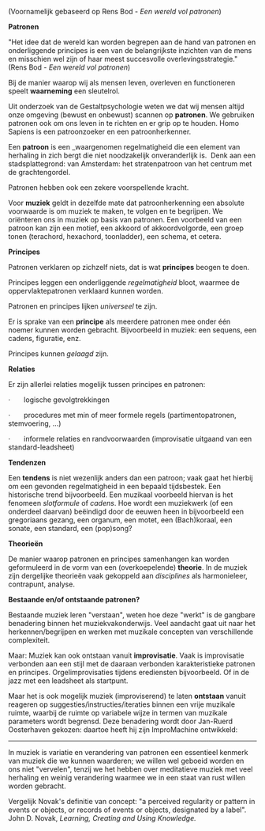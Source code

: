 (Voornamelijk gebaseerd op Rens Bod - *Een wereld vol patronen*)

**Patronen**

"Het idee dat de wereld kan worden begrepen aan de hand van patronen en onderliggende principes is een van de belangrijkste inzichten van de mens en misschien wel zijn of haar meest succesvolle overlevingsstrategie." (Rens Bod - *Een wereld vol patronen*)

Bij de manier waarop wij als mensen leven, overleven en functioneren speelt **waarneming** een
sleutelrol.

Uit onderzoek van de Gestaltpsychologie weten we dat wij mensen altijd onze omgeving (bewust en onbewust) scannen op **patronen**. We gebruiken patronen ook om ons leven in te richten en er grip op te houden. Homo Sapiens is een patroonzoeker en een patroonherkenner.

Een **patroon** is een _waargenomen regelmatigheid die een element van herhaling in zich bergt die niet noodzakelijk onveranderlijk is.  Denk aan een stadsplattegrond: van Amsterdam: het stratenpatroon van het centrum met de grachtengordel.

Patronen hebben ook een zekere voorspellende kracht.

Voor **muziek** geldt in dezelfde mate dat patroonherkenning een absolute voorwaarde is om muziek te maken, te volgen en te begrijpen. We oriënteren ons in muziek op basis van patronen. Een voorbeeld van een patroon kan zijn een motief, een akkoord of akkoordvolgorde, een groep tonen (terachord, hexachord, toonladder), een schema, et cetera.

**Principes**

Patronen verklaren op zichzelf niets, dat is wat **principes** beogen te doen.

Principes leggen een onderliggende _regelmatigheid_ bloot, waarmee de oppervlaktepatronen verklaard kunnen worden.

Patronen en principes lijken _universeel_ te zijn. 

Er is sprake van een **principe** als meerdere patronen mee onder één noemer kunnen worden gebracht. Bijvoorbeeld in muziek: een sequens, een cadens, figuratie, enz.

Principes kunnen _gelaagd_ zijn.

**Relaties**

Er zijn allerlei relaties mogelijk tussen principes en patronen:

·       logische gevolgtrekkingen

·       procedures met min of meer formele regels (partimentopatronen, stemvoering, ...)

·       informele relaties en randvoorwaarden (improvisatie uitgaand van een standard-leadsheet)

**Tendenzen**

Een **tendens** is niet wezenlijk anders dan een patroon; vaak gaat het hierbij om een gevonden regelmatigheid in een bepaald tijdsbestek. Een historische trend bijvoorbeeld. Een muzikaal voorbeeld hiervan is het fenomeen _slotformule_ of _cadens_. Hoe wordt een muziekwerk (of een onderdeel daarvan) beëindigd door de eeuwen heen in bijvoorbeeld een gregoriaans gezang, een organum, een motet, een (Bach)koraal, een sonate, een standard, een (pop)song?

**Theorieën**

De manier waarop patronen en principes samenhangen kan worden geformuleerd in de vorm van een (overkoepelende) **theorie**. In de muziek zijn dergelijke theorieën vaak gekoppeld aan _disciplines_ als harmonieleer, contrapunt, analyse.

**Bestaande en/of ontstaande patronen?**

Bestaande muziek leren "verstaan", weten hoe deze "werkt" is de gangbare benadering binnen het muziekvakonderwijs. Veel aandacht gaat uit naar het herkennen/begrijpen en werken met muzikale concepten van verschillende complexiteit.

Maar: Muziek kan ook ontstaan vanuit **improvisatie**. Vaak is improvisatie verbonden aan een stijl met de daaraan verbonden karakteristieke patronen en principes. Orgelimprovisaties tijdens erediensten bijvoorbeeld. Of in de jazz met een leadsheet als startpunt.

Maar het is ook mogelijk muziek (improviserend) te laten **ontstaan** vanuit reageren op suggesties/instructies/iteraties binnen een vrije muzikale ruimte, waarbij de ruimte op variabele wijze in termen van muzikale parameters wordt begrensd. Deze benadering wordt door Jan-Ruerd Oosterhaven gekozen: daartoe heeft hij zijn ImproMachine ontwikkeld:

  

---

In muziek is variatie en verandering van patronen een essentieel kenmerk van muziek die we kunnen waarderen; we willen wel geboeid worden en ons niet "vervelen", tenzij we het hebben over meditatieve muziek met veel herhaling en weinig verandering waarmee we in een staat van rust willen worden gebracht.

Vergelijk Novak's definitie van concept: "a perceived regularity or pattern in events or objects, or records of events or objects, designated by a label". John D. Novak, _Learning, Creating and Using Knowledge._

